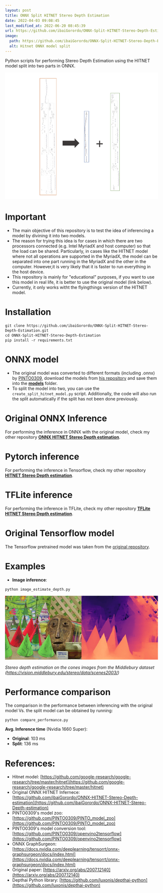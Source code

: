 ```yaml
---
layout: post
title: ONNX Split HITNET Stereo Depth Estimation
date: 2022-04-03 09:08:45 
last_modified_at: 2022-06-20 08:45:39 
url: https://github.com/ibaiGorordo/ONNX-Split-HITNET-Stereo-Depth-Estimation
image:
  path: https://github.com/ibaiGorordo/ONNX-Split-HITNET-Stereo-Depth-Estimation/raw/main/doc/img/split.png
  alt: Hitnet ONNX model split
---
```

 Python scripts for performing Stereo Depth Estimation using the HITNET model split into two parts in ONNX.

![Hitnet ONNX model split](https://github.com/ibaiGorordo/ONNX-Split-HITNET-Stereo-Depth-Estimation/raw/main/doc/img/split.png)

# Important
- The main objective of this repository is to test the idea of inferencing a model by divining it into two models.
- The reason for trying this idea is for cases in which there are two processors connected (e.g. Intel MyriadX and host computer) so that the load can be shared. Particularly, in cases like the HITNET model where not all operations are supported in the MyriadX, the model can be separated into one part running in the MyriadX and the other in the computer. However,it is very likely that it is faster to run everything in the host device.
- This repository is mainly for "educational" purposes, if you want to use this model in real life, it is better to use the original model (link below).
- Currently, it only works witht the flyingthings version of the HITNET model.

# Installation
```
git clone https://github.com/ibaiGorordo/ONNX-Split-HITNET-Stereo-Depth-Estimation.git
cd ONNX-Split-HITNET-Stereo-Depth-Estimation
pip install -r requirements.txt
```

# ONNX model
- The original model was converted to different formats (including .onnx) by [PINTO0309](https://github.com/PINTO0309), download the models from [his repository](https://github.com/PINTO0309/PINTO_model_zoo/tree/main/142_HITNET) and save them into the **[models](https://github.com/ibaiGorordo/ONNX-Split-HITNET-Stereo-Depth-Estimation/tree/main/models)** folder. 
- To split the model into two, you can use the `create_split_hitnet_model.py` script. Additionally, the code will also run the split automatically if the split has not been done previously.

# Original ONNX Inference
For performing the inference in ONNX with the original model, check my other repository **[ONNX HITNET Stereo Depth estimation](https://github.com/ibaiGorordo/ONNX-HITNET-Stereo-Depth-estimation)**.

# Pytorch inference
For performing the inference in Tensorflow, check my other repository **[HITNET Stereo Depth estimation](https://github.com/ibaiGorordo/HITNET-Stereo-Depth-estimation)**.

# TFLite inference
For performing the inference in TFLite, check my other repository **[TFLite HITNET Stereo Depth estimation](https://github.com/ibaiGorordo/TFLite-HITNET-Stereo-depth-estimation)**.

# Original Tensorflow model
The Tensorflow pretrained model was taken from the [original repository](https://github.com/google-research/google-research/tree/master/hitnet).
 
# Examples

 * **Image inference**:
 
  ```
 python image_estimate_depth.py
 ```
 
 ![Hitnet Split depth estimation](https://github.com/ibaiGorordo/ONNX-Split-HITNET-Stereo-Depth-Estimation/raw/main/doc/img/out.jpg)
 
 *Stereo depth estimation on the cones images from the Middlebury dataset (https://vision.middlebury.edu/stereo/data/scenes2003/)*


# Performance comparison
The comparison in the performance between inferencing with the original model Vs. the split model can be obtained by running:
 
  ```
  python compare_performance.py
  ```
**Avg. Inference time** (Nvidia 1660 Super): 
 - **Original**: 103 ms
 - **Split**: 136 ms

# References:
* Hitnet model: [https://github.com/google-research/google-research/tree/master/hitnet](https://github.com/google-research/google-research/tree/master/hitnet)
* Original ONNX HITNET Infernece: [https://github.com/ibaiGorordo/ONNX-HITNET-Stereo-Depth-estimation](https://github.com/ibaiGorordo/ONNX-HITNET-Stereo-Depth-estimation)
* PINTO0309's model zoo: [https://github.com/PINTO0309/PINTO_model_zoo](https://github.com/PINTO0309/PINTO_model_zoo)
* PINTO0309's model conversion tool: [https://github.com/PINTO0309/openvino2tensorflow](https://github.com/PINTO0309/openvino2tensorflow)
* ONNX GraphSurgeon: [https://docs.nvidia.com/deeplearning/tensorrt/onnx-graphsurgeon/docs/index.html](https://docs.nvidia.com/deeplearning/tensorrt/onnx-graphsurgeon/docs/index.html)
* Original paper: [https://arxiv.org/abs/2007.12140](https://arxiv.org/abs/2007.12140)
* Depthai Python library: [https://github.com/luxonis/depthai-python](https://github.com/luxonis/depthai-python)
 
